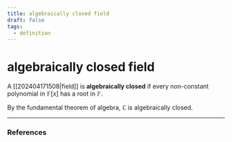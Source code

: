 ```yaml
---
title: algebraically closed field
draft: false
tags:
  - definition
---
```

# algebraically closed field
A [[202404171508|field]] is **algebraically closed** if every non-constant polynomial in $\mathbb{F}[x]$ has a root in $\mathbb{F}$. 

By the fundamental theorem of algebra, $\mathbb{C}$ is algebraically closed. 


---
### References
